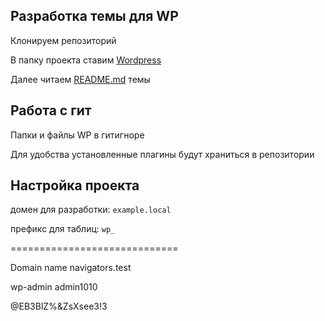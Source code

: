 ﻿## Разработка темы для WP

Клонируем репозиторий  

В папку проекта ставим [Wordpress](https://wordpress.org/download/)  

Далее читаем [README.md](https://github.com/andreysuha2/wp-start-theme/tree/master/wp-content/themes/wordpress-starter-theme) темы  

## Работа с гит

Папки и файлы WP в гитигноре  

Для удобства установленные плагины будут храниться в репозитории  

## Настройка проекта

домен для разработки: `example.local`  

префикс для таблиц: `wp_`  

=============================

Domain name navigators.test


wp-admin
admin1010

@EB3BlZ%&ZsXsee3!3
